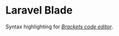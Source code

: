 Laravel Blade
=============
Syntax highlighting for [*Brackets code editor*](http://brackets.io/).

